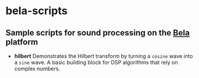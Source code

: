 # bela-scripts
## Sample scripts for sound processing on the [Bela][B] platform

- **hilbert** Demonstrates the Hilbert transform by turning a `cosine` 
  wave into a `sine` wave.  A basic building block for DSP algorithms that 
  rely on complex numbers.

[B]: http://bela.io



